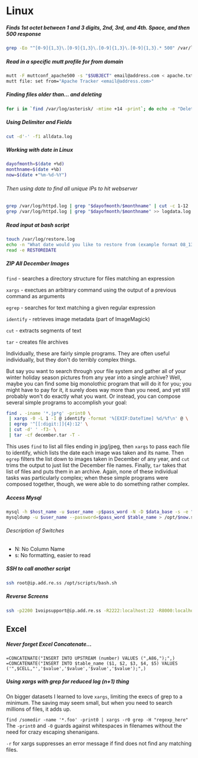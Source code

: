 # Linux

##### Finds 1st octet between 1 and 3 digits, 2nd, 3rd, and 4th. Space, and then 500 response
```bash
grep -Eo "^[0-9]{1,3}\.[0-9]{1,3}\.[0-9]{1,3}\.[0-9]{1,3}.* 500" /var/log/httpd.log >> apache.txt
```

##### Read in a specific mutt profile for from domain
```bash
mutt -F muttconf_apache500 -s "$SUBJECT" email@address.com < apache.txt
mutt file: set from="Apache Tracker <email@address.com>"
```

##### Finding files older than... and deleting
```bash
for i in `find /var/log/asterisk/ -mtime +14 -print`; do echo -e "Deleting $i within asterisk log"; rm -rf $i; done;
```

##### Using Delimiter and Fields
```bash
cut -d'-' -f1 alldata.log
```

##### Working with date in Linux
```bash
dayofmonth=$(date +%d)
monthname=$(date +%b)
now=$(date +"%m-%d-%Y")
```

###### Then using date to find all unique IPs to hit webserver
```bash
grep /var/log/httpd.log | grep "$dayofmonth/$monthname" | cut -c 1-12 | sort | uniq >> iplist.log
grep /var/log/httpd.log | grep "$dayofmonth/$monthname" >> logdata.log
```

##### Read input at bash script
```bash
touch /var/log/restore.log
echo -n "What date would you like to restore from (example format 08_13_2012) :"
read -e RESTOREDATE
```

##### ZIP All December Images
`find` - searches a directory structure for files matching an expression

`xargs` - exectues an arbitrary command using the output of a previous command as arguments

`egrep` - searches for text matching a given regular expression

`identify` - retrieves image metadata (part of ImageMagick)

`cut` - extracts segments of text

`tar` - creates file archives

Individually, these are fairly simple programs. They are often useful individually, but they don't do terribly complex things.

But say you want to search through your file system and gather all of your winter holiday season pictures from any year into a single archive? Well, maybe you can find some big monolothic program that will do it for you; you might have to pay for it, it surely does way more than you need, and yet still probably won't do exactly what you want. Or instead, you can compose several simple programs to accomplish your goal:

```bash
find . -iname '*.jp*g' -print0 \
 | xargs -0 -L 1 -I @ identify -format '%[EXIF:DateTime] %d/%f\n' @ \
 | egrep '^[[:digit:]]{4}:12' \
 | cut -d' ' -f3- \
 | tar -cf december.tar -T -
```

This uses `find` to list all files ending in jpg/jpeg, then `xargs` to pass each file to identify, which lists the date each image was taken and its name. Then `egrep` filters the list down to images taken in December of any year, and `cut` trims the output to just list the December file names. Finally, `tar` takes that list of files and puts them in an archive. Again, none of these individual tasks was particularly complex; when these simple programs were composed together, though, we were able to do something rather complex.

##### Access Mysql
```bash
mysql -h $host_name -u $user_name -p$pass_word -N -D $data_base -s -e "SELECT * from $table_name;"
mysqldump -u $user_name --password=$pass_word $table_name > /opt/$now.sql
```

###### Description of Switches
- N: No Column Name
- s: No formatting, easier to read

##### SSH to call another script
```bash
ssh root@ip.add.re.ss /opt/scripts/bash.sh
```

##### Reverse Screens
```bash
ssh -p2200 1voipsupport@ip.add.re.ss -R2222:localhost:22 -R8000:localhost:80 -R9000:localhost:443 -R4445:localhost:4445
```
## Excel

##### Never forget Excel Concatenate...

    =CONCATENATE("INSERT INTO UPSTREAM (number) VALUES (",A86,");",)
    =CONCATENATE("INSERT INTO $table_name ($1, $2, $3, $4, $5) VALUES ('",$CELL,"','$value','$value','$value','$value');",)

##### Using xargs with grep for reduced log (n+1) thing
On bigger datasets I learned to love `xargs`, limiting the execs of grep to a minimum. The saving may seem small, but when you need to search millions of files, it adds up.

`find /somedir -name '*.foo' -print0 | xargs -r0 grep -H "regexp_here"`
The `-print0` and `-0` guards against whitespaces in filenames without the need for crazy escaping shenanigans.

`-r` for xargs suppresses an error message if find does not find any matching files.

